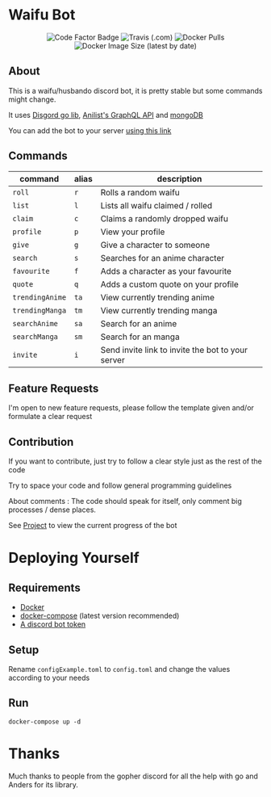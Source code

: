# Waifu Bot

<p align="center">
  <img alt="Code Factor Badge" src="https://badges.genua.fr/codefactor/grade/github/Karitham/WaifuBot?style=for-the-badge">
  
  <img alt="Travis (.com)" src="https://img.shields.io/travis/com/karitham/waifubot?style=for-the-badge">
  
  <img alt="Docker Pulls" src="https://img.shields.io/docker/pulls/karithamdocker/go-waifubot?style=for-the-badge">

  <img alt="Docker Image Size (latest by date)" src="https://img.shields.io/docker/image-size/karithamdocker/go-waifubot?style=for-the-badge">
</p>

## About

This is a waifu/husbando discord bot, it is pretty stable but some commands might change.

It uses [Disgord go lib](github.com/andersfylling/disgord), [Anilist's GraphQL API](https://github.com/AniList/ApiV2-GraphQL-Docs) and [mongoDB](https://mongodb.com)

You can add the bot to your server [using this link](https://discord.com/oauth2/authorize?scope=bot&client_id=712332547694264341&permissions=0)

## Commands

| command         | alias | description                                       |
| --------------- | ----- | ------------------------------------------------- |
| `roll`          | `r`   | Rolls a random waifu                              |
| `list`          | `l`   | Lists all waifu claimed / rolled                  |
| `claim`         | `c`   | Claims a randomly dropped waifu                   |
| `profile`       | `p`   | View your profile                                 |
| `give`          | `g`   | Give a character to someone                       |
| `search`        | `s`   | Searches for an anime character                   |
| `favourite`     | `f`   | Adds a character as your favourite                |
| `quote`         | `q`   | Adds a custom quote on your profile               |
| `trendingAnime` | `ta`  | View currently trending anime                     |
| `trendingManga` | `tm`  | View currently trending manga                     |
| `searchAnime`   | `sa`  | Search for an anime                               |
| `searchManga`   | `sm`  | Search for an manga                               |
| `invite`        | `i`   | Send invite link to invite the bot to your server |

## Feature Requests

I'm open to new feature requests, please follow the template given and/or formulate a clear request

## Contribution

If you want to contribute, just try to follow a clear style just as the rest of the code

Try to space your code and follow general programming guidelines

About comments : The code should speak for itself, only comment big processes / dense places.

See [Project](https://github.com/Karitham/WaifuBot/projects/1) to view the current progress of the bot

# Deploying Yourself

## Requirements

- [Docker](https://docs.docker.com/get-docker/)
- [docker-compose](https://docs.docker.com/compose/install/) (latest version recommended)
- [A discord bot token](https://discord.com/developers)

## Setup

Rename `configExample.toml` to `config.toml` and change the values according to your needs

## Run

`docker-compose up -d`

# Thanks

Much thanks to people from the gopher discord for all the help with go and Anders for its library.
